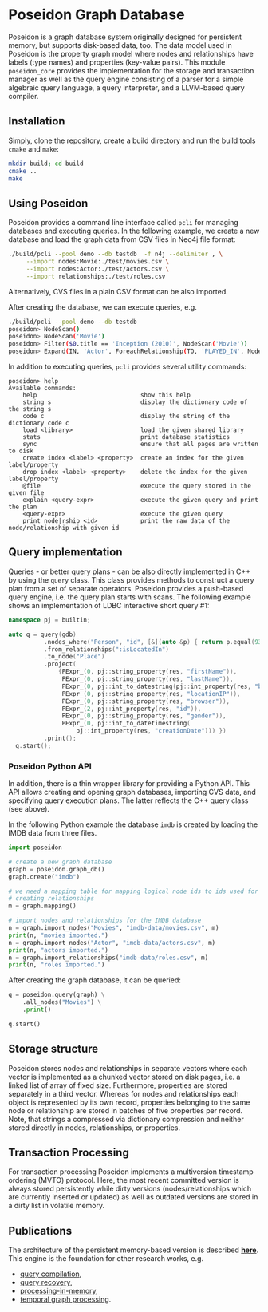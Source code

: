 # Poseidon Graph Database

Poseidon is a graph database system originally designed for persistent memory, but supports disk-based data, too. The data model used in Poseidon is the property graph model where nodes and relationships have labels (type names) and properties (key-value pairs). This module `poseidon_core` provides the implementation for the storage and transaction manager as well as the query engine consisting of a parser for a simple algebraic query language, a query interpreter, and a LLVM-based query compiler.

## Installation

Simply, clone the repository, create a build directory and run the build tools `cmake` and `make`:

```bash
mkdir build; cd build
cmake ..
make
```

## Using Poseidon

Poseidon provides a command line interface called `pcli` for managing databases and executing queries. In the following example, we create a new database and load the graph data from CSV files in Neo4j file format:

```bash
./build/pcli --pool demo --db testdb  -f n4j --delimiter , \
     --import nodes:Movie:./test/movies.csv \
     --import nodes:Actor:./test/actors.csv \
     --import relationships:./test/roles.csv 
```

Alternatively, CVS files in a plain CSV format can be also imported.

After creating the database, we can execute queries, e.g.

```bash
./build/pcli --pool demo --db testdb
poseidon> NodeScan()
poseidon> NodeScan('Movie')
poseidon> Filter($0.title == 'Inception (2010)', NodeScan('Movie'))
poseidon> Expand(IN, 'Actor', ForeachRelationship(TO, 'PLAYED_IN', NodeScan('Movie')))
```
In addition to executing queries, `pcli` provides several utility commands:

```
poseidon> help
Available commands:
	help                             show this help
	string s                         display the dictionary code of the string s
	code c                           display the string of the dictionary code c
	load <library>                   load the given shared library
	stats                            print database statistics
	sync                             ensure that all pages are written to disk
	create index <label> <property>  create an index for the given label/property
	drop index <label> <property>    delete the index for the given label/property
	@file                            execute the query stored in the given file
	explain <query-expr>             execute the given query and print the plan
	<query-expr>                     execute the given query
	print node|rship <id>            print the raw data of the node/relationship with given id
```

## Query implementation

Queries - or better query plans - can be also directly implemented in C++ by using the `query` class. This class provides methods to construct a query plan from a set of separate operators. Poseidon provides a push-based query engine, i.e. the query plan starts with scans. The following example shows an implementation of LDBC interactive short query #1:

```c++
namespace pj = builtin;

auto q = query(gdb)
          .nodes_where("Person", "id", [&](auto &p) { return p.equal(933); })
          .from_relationships(":isLocatedIn")
          .to_node("Place")
          .project(
              {PExpr_(0, pj::string_property(res, "firstName")),
               PExpr_(0, pj::string_property(res, "lastName")),
               PExpr_(0, pj::int_to_datestring(pj::int_property(res, "birthday"))),
               PExpr_(0, pj::string_property(res, "locationIP")),
               PExpr_(0, pj::string_property(res, "browser")),
               PExpr_(2, pj::int_property(res, "id")),
               PExpr_(0, pj::string_property(res, "gender")),
               PExpr_(0, pj::int_to_datetimestring(
                   pj::int_property(res, "creationDate"))) })
          .print();
  q.start();
```

### Poseidon Python API

In addition, there is a thin wrapper library for providing a Python API. This API allows creating and opening graph databases, importing CVS data, and specifying query execution plans. The latter reflects the C++ query class (see above).

In the following Python example the database `imdb` is created by loading the IMDB data from three files.

```python
import poseidon

# create a new graph database
graph = poseidon.graph_db()
graph.create("imdb")

# we need a mapping table for mapping logical node ids to ids used for
# creating relationships
m = graph.mapping()

# import nodes and relationships for the IMDB database
n = graph.import_nodes("Movies", "imdb-data/movies.csv", m)
print(n, "movies imported.")
n = graph.import_nodes("Actor", "imdb-data/actors.csv", m)
print(n, "actors imported.")
n = graph.import_relationships("imdb-data/roles.csv", m)
print(n, "roles imported.")
```

After creating the graph database, it can be queried:

```python
q = poseidon.query(graph) \
    .all_nodes("Movies") \
    .print()

q.start()
```

## Storage structure

Poseidon stores nodes and relationships in separate vectors where each vector is implemented as a chunked vector stored on disk pages, i.e. a linked list of array of fixed size. Furthermore, properties are stored separately in a third vector. Whereas for nodes and relationships each object is represented by its own record, properties belonging to the same node or relationship are stored in batches of five properties per record. Note, that strings a compressed via dictionary compression and neither stored directly in nodes, relationships, or properties.

## Transaction Processing

For transaction processing Poseidon implements a multiversion timestamp ordering (MVTO) protocol. Here, the most recent committed version is always stored persistently while dirty versions (nodes/relationships which are currently inserted or updated) as well as outdated versions are stored in a dirty list in volatile memory.

## Publications

The architecture of the persistent memory-based version is described **[here](https://doi.org/10.5441/002/edbt.2021.05)**. This engine is the foundation for other research works, e.g.
* [query compilation](https://doi.org/10.1007/s10619-023-07430-4),
* [query recovery](https://doi.org/10.1145/3465998.3466011),
* [processing-in-memory](https://doi.org/10.1145/3592980.3595323),
* [temporal graph processing](https://doi.org/10.1007/978-3-031-42914-9_8).
